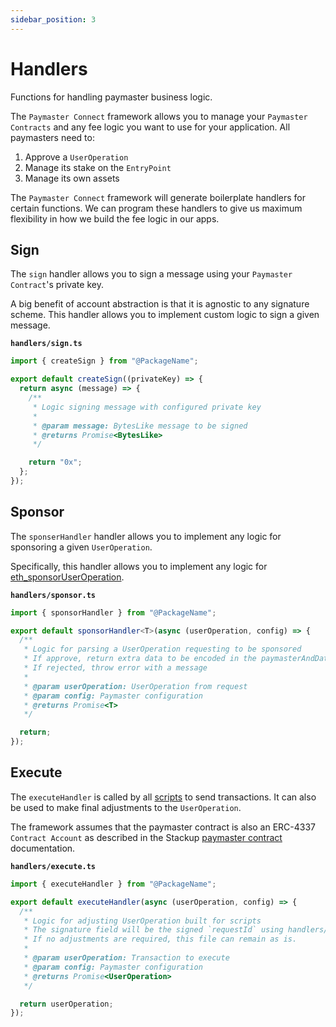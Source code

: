 ```yaml
---
sidebar_position: 3
---
```


# Handlers

Functions for handling paymaster business logic.

<head>
  <meta name="title" content="How to set up custom ERC-4337 paymaster logic | Stackup" />
  <meta name="og:title" content="How to set up custom ERC-4337 paymaster logic | Stackup" />
  <meta name="description" content="Create custom logic for how your users pay gas on any EVM network using Paymaster Connect by Stackup. Start sponsoring gasless transactions today!" />
  <meta name="og:description" content="Create custom logic for how your users pay gas on any EVM network using Paymaster Connect by Stackup. Start sponsoring gasless transactions today!" />
  <meta name="keywords" content="gasless transactions,
    sponsor Ethereum transactions,
    pay gas fees,
    ERC-4337 paymaster,
    account abstraction,
    ERC-4337,
    EIP-4337" />
  <meta name="og:keywords" content="gasless transactions,
    sponsor Ethereum transactions,
    pay gas fees,
    ERC-4337 paymaster,
    account abstraction,
    ERC-4337,
    EIP-4337" />
</head>

The `Paymaster Connect` framework allows you to manage your `Paymaster Contracts` and any fee logic you want to use for your application. All paymasters need to:

1. Approve a `UserOperation`
2. Manage its stake on the `EntryPoint`
3. Manage its own assets

The `Paymaster Connect` framework will generate boilerplate handlers for certain functions. We can program these handlers to give us maximum flexibility in how we build the fee logic in our apps.

## Sign

The `sign` handler allows you to sign a message using your `Paymaster Contract`'s private key.

A big benefit of account abstraction is that it is agnostic to any signature scheme. This handler allows you to implement custom logic to sign a given message.

**`handlers/sign.ts`**

```typescript
import { createSign } from "@PackageName";

export default createSign((privateKey) => {
  return async (message) => {
    /**
     * Logic signing message with configured private key
     *
     * @param message: BytesLike message to be signed
     * @returns Promise<BytesLike>
     */

    return "0x";
  };
});
```

## Sponsor

The `sponserHandler` handler allows you to implement any logic for sponsoring a given `UserOperation`.

Specifically, this handler allows you to implement any logic for [eth_sponsorUserOperation](./rpc-methods.md#ethsponsoruseroperation).

**`handlers/sponsor.ts`**

```typescript
import { sponsorHandler } from "@PackageName";

export default sponsorHandler<T>(async (userOperation, config) => {
  /**
   * Logic for parsing a UserOperation requesting to be sponsored
   * If approve, return extra data to be encoded in the paymasterAndData
   * If rejected, throw error with a message
   *
   * @param userOperation: UserOperation from request
   * @param config: Paymaster configuration
   * @returns Promise<T>
   */

  return;
});
```

## Execute

The `executeHandler` is called by all [scripts](./scripts.md) to send transactions. It can also be used to make final adjustments to the `UserOperation`.

The framework assumes that the paymaster contract is also an ERC-4337 `Contract Account` as described in the Stackup [paymaster contract](../contracts/paymaster) documentation.

**`handlers/execute.ts`**

```typescript
import { executeHandler } from "@PackageName";

export default executeHandler(async (userOperation, config) => {
  /**
   * Logic for adjusting UserOperation built for scripts
   * The signature field will be the signed `requestId` using handlers/sign.ts
   * If no adjustments are required, this file can remain as is.
   *
   * @param userOperation: Transaction to execute
   * @param config: Paymaster configuration
   * @returns Promise<UserOperation>
   */

  return userOperation;
});
```
